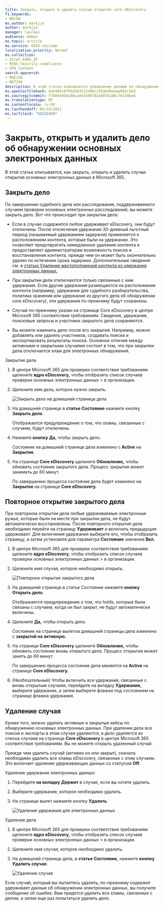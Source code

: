 ```yaml
---
title: Закрыть, открыть и удалить случаи открытия core eDiscovery
f1.keywords:
- NOCSH
ms.author: markjjo
author: markjjo
manager: laurawi
audience: Admin
ms.topic: article
ms.service: O365-seccomp
localization_priority: Normal
ms.collection:
- Strat_O365_IP
- M365-security-compliance
- SPO_Content
search.appverid:
- MOE150
- MET150
description: В этой статье описывается управление делами по обнаружению основных электронных обнаружений. Это включает закрытие дела, открытие закрытого дела и удаление дела.
ms.openlocfilehash: 8a54d5c8f93d36351538bc235a6dbeaaa602c3e9
ms.sourcegitcommit: f780de91bc00caeb1598781e0076106c76234bad
ms.translationtype: MT
ms.contentlocale: ru-RU
ms.lasthandoff: 05/19/2021
ms.locfileid: "52532450"
---
```

# <a name="close-reopen-and-delete-a-core-ediscovery-case"></a>Закрыть, открыть и удалить дело об обнаружении основных электронных данных

В этой статье описывается, как закрыть, открыть и удалить случаи открытия основных электронных данных в Microsoft 365.

## <a name="close-a-case"></a>Закрыть дело

По завершению судебного дела или расследования, поддерживаемого случаем проверки основных электронных расследований, вы можете закрыть дело. Вот что происходит при закрытии дела:
  
- Если в случае содержится любое удерживает eDiscovery, они будут отключены. После отключения удержания 30-дневный льготный период (называемый удержанием задержки) применяется к расположениям контента, которые были на удержании. Это позволяет предотвратить немедленное удаление контента и предоставляет администраторам возможность поиска и восстановления контента, прежде чем он может быть окончательно удален по истечении срока задержки. Дополнительные сведения см. в [статью Удаление местоположений контента из удержания электронных данных.](create-ediscovery-holds.md#removing-content-locations-from-an-ediscovery-hold)

- При закрытии дела отключаются только связанные с ним удержания. Если другие удержания размещаются на расположении контента (например, удержание для судебного разбирательства, политика хранения или удержание из другого дела об обнаружении core eDiscovery), эти удержания по-прежнему будут сохранены.

- Случай по-прежнему указан на странице Core eDiscovery в центре Microsoft 365 соответствия требованиям. Сведения, удержания, поисковые запросы и участники закрытого дела сохраняются.

- Вы можете изменить дело после его закрытия. Например, можно добавлять или удалять участников, создавать поиски и экспортировать результаты поиска. Основное отличие между активными и закрытыми случаями состоит в том, что при закрытии дела отключается хлам для электронных обнаружений.

Закрытие дела
  
1. В центре Microsoft 365 для проверки соответствия требованиям щелкните **ядро eDiscovery,** чтобы отобразить список случаев проверки основных электронных данных  >   в организации.

2. Щелкните имя дела, которое нужно закрыть.

   ![Закрыть дело на домашней странице дела](../media/eDiscoveryCaseHomePage.png)

3. На домашней странице в **статье Состояние** нажмите кнопку **Закрыть дело**.

    Отображается предупреждение о том, что хламы, связанные с случаем, будут отключены.

4. Нажмите **кнопку Да,** чтобы закрыть дело.

    Состояние на домашней странице дела изменено с **Active** на **Закрытие**.

5. На странице **Core eDiscovery** щелкните **Обновление,** чтобы обновить состояние закрытого дела. Процесс закрытия может занимать до 60 минут.

    По завершению процесса состояние дела будет изменено на **Закрытое** на странице **Core eDiscovery.**

## <a name="reopen-a-closed-case"></a>Повторное открытие закрытого дела

При повторном открытии дела любые удерживаемые электронные ружье, которые были на месте при закрытии дела, не будут автоматически восстановлены. После повторного открытия дела необходимо перейти на страницу **Удерживает** и включить предыдущие удерживает. Для включения удержания выберите его, чтобы отобразить страницу, а затем установите для параметра **Состояние** значение **Вкл.**
  
1. В центре Microsoft 365 для проверки соответствия требованиям щелкните **ядро eDiscovery,** чтобы отобразить список случаев проверки основных электронных данных  >   в организации.

2. Щелкните имя случая, которое необходимо открыть.

   ![Повторное открытие закрытого дела](../media/eDiscoveryCaseHomePageReopen.png)

3. На домашней странице в статье Состояние нажмите **кнопку** **Открыть дело**.

    Отображается предупреждение о том, что holds, которые были связаны с случаем, когда он был закрыт, не будут автоматически включены.

4. Щелкните **Да,** чтобы открыть дело.

    Состояние на странице вылетов домашней страницы дела изменено с **закрытой на** **активную.**

5. На странице **Core eDiscovery** щелкните **Обновление,** чтобы обновить состояние вновь открытого дела. Процесс открытия может занять до 60 минут. 

    По завершению процесса состояние дела меняется на **Active** на странице **Core eDiscovery.**

6. (Необязательный) Чтобы включить все удержания, связанные с вновь открытым случаем, перейдите на  вкладку **Удержание,** выберите удержание, а затем выберите флажки под состоянием на странице флажка удержания.
  
## <a name="delete-a-case"></a>Удаление случая

Кроме того, можно удалить активные и закрытые кейсы по обнаружению основных электронных данных. При удалении дела все поиски и экспорты в этом случае удаляются, а дело удаляется из списка случаев на странице **Core eDiscovery** в центре Microsoft 365 соответствия требованиям. Вы не можете открыть удаленный случай.

Прежде чем удалить случай (активен он или закрыт), сначала  необходимо удалить все хламы eDiscovery, связанные с этим случаем. Это включает удаление удерживающих данных со статусом **Off**. 

Удаление удержания электронных данных:

1. Перейдите **на вкладку Держит** в случае, если вы хотите удалить.

2. Выберите удержание, которое необходимо удалить.

3. На странице вылет нажмите кнопку **Удалить**.

      ![Удаление удержания для электронных данных](../media/DeleteeDiscoveryHold.png)

Удаление дела

1. В центре Microsoft 365 для проверки соответствия требованиям щелкните **ядро eDiscovery,** чтобы отобразить список случаев проверки основных электронных данных  >   в организации.

2. Щелкните имя случая, которое необходимо удалить.

3. На домашней странице дела, в **статье Состояние,** нажмите **кнопку Удалить случае**.

      ![Удаление случая](../media/eDiscoveryCaseHomePageDelete.png)

Если случай, который вы пытаетесь удалить, по-прежнему содержит удерживает данные об обнаружении электронных данных, вы получите сообщение об ошибке. Вам придется удалить все хламы, связанные с делом, а затем еще раз попытаться удалить дело.
